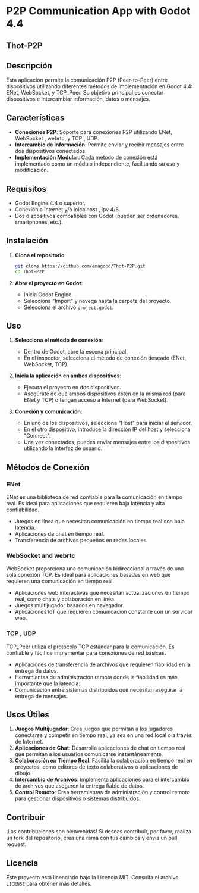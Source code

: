 # P2P Communication App with Godot 4.4
##  Thot-P2P

## Descripción

Esta aplicación permite la comunicación P2P (Peer-to-Peer) entre dispositivos utilizando diferentes métodos de implementación en Godot 4.4: ENet,
WebSocket, y TCP_Peer. Su objetivo principal es conectar dispositivos e intercambiar información, datos o mensajes.

## Características

- **Conexiones P2P**: Soporte para conexiones P2P utilizando ENet, WebSocket , webrtc, y TCP , UDP.
- **Intercambio de Información**: Permite enviar y recibir mensajes entre dos dispositivos conectados.
- **Implementación Modular**: Cada método de conexión está implementado como un módulo independiente, facilitando su uso y modificación.

## Requisitos

- Godot Engine 4.4 o superior.
- Conexión a Internet y/o lolcalhost , ipv 4/6.
- Dos dispositivos compatibles con Godot (pueden ser ordenadores, smartphones, etc.).

## Instalación

1. **Clona el repositorio**:
    ```sh
    git clone https://github.com/emagood/Thot-P2P.git
    cd Thot-P2P
    ```

2. **Abre el proyecto en Godot**:
    - Inicia Godot Engine.
    - Selecciona "Import" y navega hasta la carpeta del proyecto.
    - Selecciona el archivo `project.godot`.

## Uso

1. **Selecciona el método de conexión**:
    - Dentro de Godot, abre la escena principal.
    - En el inspector, selecciona el método de conexión deseado (ENet, WebSocket, TCP).

2. **Inicia la aplicación en ambos dispositivos**:
    - Ejecuta el proyecto en dos dispositivos.
    - Asegúrate de que ambos dispositivos estén en la misma red (para ENet y TCP) o tengan acceso a Internet (para WebSocket).

3. **Conexión y comunicación**:
    - En uno de los dispositivos, selecciona "Host" para iniciar el servidor.
    - En el otro dispositivo, introduce la dirección IP del host y selecciona "Connect".
    - Una vez conectados, puedes enviar mensajes entre los dispositivos utilizando la interfaz de usuario.

## Métodos de Conexión

### ENet

ENet es una biblioteca de red confiable para la comunicación en tiempo real.
Es ideal para aplicaciones que requieren baja latencia y alta confiabilidad.
- Juegos en línea que necesitan comunicación en tiempo real con baja latencia.
- Aplicaciones de chat en tiempo real.
- Transferencia de archivos pequeños en redes locales.

### WebSocket and webrtc

WebSocket proporciona una comunicación bidireccional a través de una sola conexión TCP.
Es ideal para aplicaciones basadas en web que requieren una comunicación en tiempo real.
- Aplicaciones web interactivas que necesitan actualizaciones en tiempo real, como chats y colaboración en línea.
- Juegos multijugador basados en navegador.
- Aplicaciones IoT que requieren comunicación constante con un servidor web.

### TCP , UDP

TCP_Peer utiliza el protocolo TCP estándar para la comunicación. Es confiable y fácil de implementar para conexiones de red básicas.
- Aplicaciones de transferencia de archivos que requieren fiabilidad en la entrega de datos.
- Herramientas de administración remota donde la fiabilidad es más importante que la latencia.
- Comunicación entre sistemas distribuidos que necesitan asegurar la entrega de mensajes.

## Usos Útiles

1. **Juegos Multijugador**: Crea juegos que permitan a los jugadores conectarse y competir en tiempo real, ya sea en una red local o a través de Internet.
2. **Aplicaciones de Chat**: Desarrolla aplicaciones de chat en tiempo real que permitan a los usuarios comunicarse instantáneamente.
3. **Colaboración en Tiempo Real**: Facilita la colaboración en tiempo real en proyectos, como editores de texto colaborativos o aplicaciones de dibujo.
4. **Intercambio de Archivos**: Implementa aplicaciones para el intercambio de archivos que aseguren la entrega fiable de datos.
5. **Control Remoto**: Crea herramientas de administración y control remoto para gestionar dispositivos o sistemas distribuidos.

## Contribuir

¡Las contribuciones son bienvenidas! Si deseas contribuir, por favor, realiza un fork del repositorio, crea una rama con tus cambios y envía un pull request.

## Licencia

Este proyecto está licenciado bajo la Licencia MIT. Consulta el archivo `LICENSE` para obtener más detalles.



